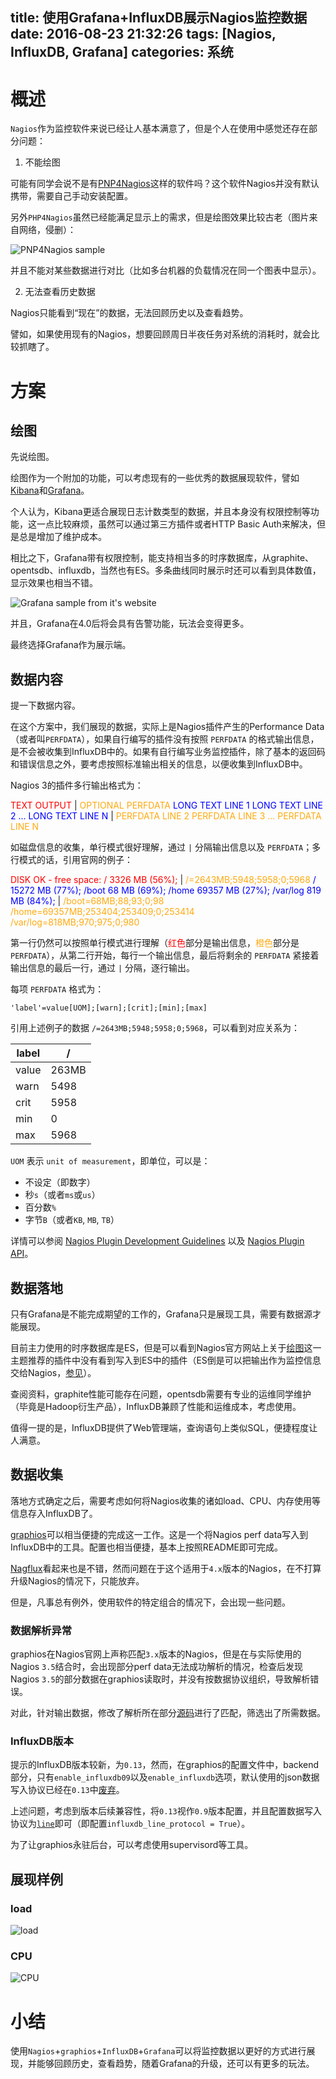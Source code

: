 title: 使用Grafana+InfluxDB展示Nagios监控数据
date: 2016-08-23 21:32:26
tags: [Nagios, InfluxDB, Grafana]
categories: 系统
---

# 概述

`Nagios`作为监控软件来说已经让人基本满意了，但是个人在使用中感觉还存在部分问题：

1. 不能绘图

可能有同学会说不是有[PNP4Nagios](https://docs.pnp4nagios.org/)这样的软件吗？这个软件Nagios并没有默认携带，需要自己手动安装配置。

另外`PHP4Nagios`虽然已经能满足显示上的需求，但是绘图效果比较古老（图片来自网络，侵删）：

![PNP4Nagios sample](http://blog.wislay.com/wp-content/uploads/2016/08/php4nagios-sample.png)

并且不能对某些数据进行对比（比如多台机器的负载情况在同一个图表中显示）。

2. 无法查看历史数据

Nagios只能看到“现在”的数据，无法回顾历史以及查看趋势。

譬如，如果使用现有的Nagios，想要回顾周日半夜任务对系统的消耗时，就会比较抓瞎了。

# 方案

## 绘图

先说绘图。

绘图作为一个附加的功能，可以考虑现有的一些优秀的数据展现软件，譬如[Kibana](https://www.elastic.co/products/kibana)和[Grafana](http://grafana.org/)。

个人认为，Kibana更适合展现日志计数类型的数据，并且本身没有权限控制等功能，这一点比较麻烦，虽然可以通过第三方插件或者HTTP Basic Auth来解决，但是总是增加了维护成本。

相比之下，Grafana带有权限控制，能支持相当多的时序数据库，从graphite、opentsdb、influxdb，当然也有ES。多条曲线同时展示时还可以看到具体数值，显示效果也相当不错。

![Grafana sample from it's website](http://blog.wislay.com/wp-content/uploads/2016/08/grafana-sample-small.jpg)

并且，Grafana在4.0后将会具有告警功能，玩法会变得更多。

最终选择Grafana作为展示端。

## 数据内容

提一下数据内容。

在这个方案中，我们展现的数据，实际上是Nagios插件产生的Performance Data（或者叫`PERFDATA`），如果自行编写的插件没有按照 `PERFDATA` 的格式输出信息，是不会被收集到InfluxDB中的。如果有自行编写业务监控插件，除了基本的返回码和错误信息之外，要考虑按照标准输出相关的信息，以便收集到InfluxDB中。

Nagios 3的插件多行输出格式为：

<font color="red">TEXT OUTPUT</font> | <font color="#FFAA10">OPTIONAL PERFDATA</font>
<font color="blue">LONG TEXT LINE 1
LONG TEXT LINE 2
...
LONG TEXT LINE N</font> | <font color="#FFAA10">PERFDATA LINE 2
PERFDATA LINE 3
...
PERFDATA LINE N</font>

如磁盘信息的收集，单行模式很好理解，通过 `|` 分隔输出信息以及 `PERFDATA`；多行模式的话，引用官网的例子：

<font color="red">DISK OK - free space: / 3326 MB (56%);</font> | <font color="#FFAA10">/=2643MB;5948;5958;0;5968</font>
<font color="blue">/ 15272 MB (77%);
/boot 68 MB (69%);
/home 69357 MB (27%);
/var/log 819 MB (84%);</font> | <font color="#FFAA10">/boot=68MB;88;93;0;98
/home=69357MB;253404;253409;0;253414
/var/log=818MB;970;975;0;980</font>

第一行仍然可以按照单行模式进行理解（<font color="red">红色</font>部分是输出信息，<font color="#FFAA10">橙色</font>部分是 `PERFDATA`），从第二行开始，每行一个输出信息，最后将剩余的 `PERFDATA` 紧接着输出信息的最后一行，通过 `|` 分隔，逐行输出。

每项 `PERFDATA` 格式为：

```
'label'=value[UOM];[warn];[crit];[min];[max]
```

引用上述例子的数据 `/=2643MB;5948;5958;0;5968`，可以看到对应关系为：


| label | / |
| --- | --- |
| value | 263MB  |
| warn | 5498 |
| crit | 5958 |
| min | 0 |
| max | 5968 |

`UOM` 表示 `unit of measurement`，即单位，可以是：

+ 不设定（即数字）
+ 秒`s`（或者`ms`或`us`）
+ 百分数`%`
+ 字节`B`（或者`KB`, `MB`, `TB`）

详情可以参阅 [Nagios Plugin Development Guidelines](https://nagios-plugins.org/doc/guidelines.html) 以及 [Nagios Plugin API](https://assets.nagios.com/downloads/nagioscore/docs/nagioscore/3/en/pluginapi.html)。

## 数据落地

只有Grafana是不能完成期望的工作的，Grafana只是展现工具，需要有数据源才能展现。

目前主力使用的时序数据库是ES，但是可以看到Nagios官方网站上关于[绘图](https://exchange.nagios.org/directory/Addons/Graphing-and-Trending)这一主题推荐的插件中没有看到写入到ES中的插件（ES倒是可以把输出作为监控信息交给Nagios，[参见](http://kibana.logstash.es/content/logstash/plugins/output/nagios.html)）。

查阅资料，graphite性能可能存在问题，opentsdb需要有专业的运维同学维护（毕竟是Hadoop衍生产品），InfluxDB兼顾了性能和运维成本，考虑使用。

值得一提的是，InfluxDB提供了Web管理端，查询语句上类似SQL，便捷程度让人满意。

## 数据收集

落地方式确定之后，需要考虑如何将Nagios收集的诸如load、CPU、内存使用等信息存入InfluxDB了。

[graphios](https://github.com/shawn-sterling/graphios)可以相当便捷的完成这一工作。这是一个将Nagios perf data写入到InfluxDB中的工具。配置也相当便捷，基本上按照README即可完成。

[Nagflux](https://github.com/Griesbacher/nagflux)看起来也是不错，然而问题在于这个适用于`4.x`版本的Nagios，在不打算升级Nagios的情况下，只能放弃。

但是，凡事总有例外，使用软件的特定组合的情况下，会出现一些问题。

### 数据解析异常

graphios在Nagios官网上声称匹配`3.x`版本的Nagios，但是在与实际使用的Nagios `3.5`结合时，会出现部分perf data无法成功解析的情况，检查后发现Nagios `3.5`的部分数据在graphios读取时，并没有按数据协议组织，导致解析错误。

对此，针对输出数据，修改了解析所在部分[源码](https://github.com/shawn-sterling/graphios/blob/master/graphios.py)进行了匹配，筛选出了所需数据。

### InfluxDB版本

提示的InfluxDB版本较新，为`0.13`，然而，在graphios的配置文件中，backend部分，只有`enable_influxdb09`以及`enable_influxdb`选项，默认使用的json数据写入协议已经在`0.13`中[废弃](https://docs.influxdata.com/influxdb/v0.13/write_protocols/json/)。

上述问题，考虑到版本后续兼容性，将`0.13`视作`0.9`版本配置，并且配置数据写入协议为[`line`](https://docs.influxdata.com/influxdb/v0.13/write_protocols/line/)即可（即配置`influxdb_line_protocol = True`）。

为了让graphios永驻后台，可以考虑使用supervisord等工具。

## 展现样例

### load

![load](http://blog.wislay.com/wp-content/uploads/2016/08/nagios-load-data-in-grafana.jpg)

### CPU

![CPU](http://blog.wislay.com/wp-content/uploads/2016/08/nagios-cpu-data-in-grafana.jpg)

# 小结

使用`Nagios`+`graphios`+`InfluxDB`+`Grafana`可以将监控数据以更好的方式进行展现，并能够回顾历史，查看趋势，随着Grafana的升级，还可以有更多的玩法。

